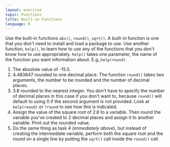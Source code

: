 ```yaml
---
layout: exercise
topic: Functions
title: Built-in Functions
language: R
---
```


Use the built-in functions `abs()`, `round()`, `sqrt()`. A built-in function is
one that you don't need to install and load a package to use. Use another
function, `help()`, to learn how to use any of the functions that you don't know
how to use appropriately. `help()` takes one parameter, the name of the function
you want information about. E.g.,`help(round)`.

1. The absolute value of -15.5.
2. 4.483847 rounded to one decimal place. The function `round()` takes two
   arguments, the number to be rounded and the number of decimal places.
3. 3.8 rounded to the nearest integer. You don't have to specify the number of
   decimal places in this case if you don't want to, because `round()` will
   default to using 0 if the second argument is not provided. Look at
   `help(round)` or `?round` to see how this is indicated.
4. Assign the value of the square root of 2.6 to a variable. Then round the
   variable you've created to 2 decimal places and assign it to another
   variable. Print out the rounded value.
5. Do the same thing as task 4 (*immediately above*), but instead of creating
   the intermediate variable, perform both the square root and the round on a
   single line by putting the `sqrt()` call inside the `round()` call.
